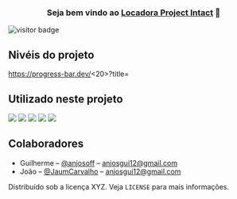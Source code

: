 <h3 align="center">
Seja bem vindo ao <a href="https://github.com/JaumCarvalho/Projeto-de-Locadora-de-carros" target="_blank" rel="noreferrer">Locadora Project Intact</a> 👋
</h3>

![visitor badge](https://visitor-badge.glitch.me/badge?page_id=JaumCarvalho.Projeto-de-Locadora-de-carros) 


## Nivéis do projeto
https://progress-bar.dev/<20>?title=<FrontEnd>


## Utilizado neste projeto
![](https://img.shields.io/badge/JavaScript-323330?style=for-the-badge&logo=javascript&logoColor=F7DF1E)
![](https://img.shields.io/badge/HTML5-E34F26?style=for-the-badge&logo=html5&logoColor=white)
![](https://img.shields.io/badge/CSS3-1572B6?style=for-the-badge&logo=css3&logoColor=white)
![](https://img.shields.io/badge/Java-ED8B00?style=for-the-badge&logo=java&logoColor=white)
![](https://img.shields.io/badge/PostgreSQL-316192?style=for-the-badge&logo=postgresql&logoColor=white)

## Colaboradores

- Guilherme – [@anjosoff](https://linktr.ee/xnjosgui) – anjosgui12@gmail.com
- João – [@JaumCarvalho](https://) – anjosgui12@gmail.com

Distribuído sob a licença XYZ. Veja `LICENSE` para mais informações.


